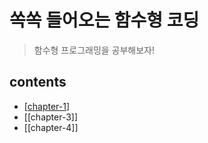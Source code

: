 # 쏙쏙 들어오는 함수형 코딩

> 함수형 프로그래밍을 공부해보자!

## contents

- [[chapter-1]]
- [[chapter-3]]
- [[chapter-4]]

[//begin]: # "Autogenerated link references for markdown compatibility"
[chapter-1]: chapter-1.md "chapter 1"
[//end]: # "Autogenerated link references"
